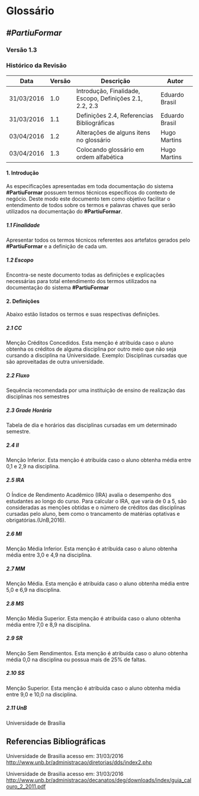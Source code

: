 # **Glossário**

##  ***#PartiuFormar***
   
### **Versão 1.3**

### Histórico da Revisão
Data|Versão|Descrição|Autor
-----|------|---------|-------
31/03/2016|1.0|Introdução, Finalidade, Escopo, Definições 2.1, 2.2, 2.3|Eduardo Brasil
31/03/2016|1.1|Definições 2.4, Referencias Bibliográficas |Eduardo Brasil
03/04/2016|1.2|Alterações de alguns itens no glossário|Hugo Martins
03/04/2016|1.3|Colocando glossário em ordem alfabética|Hugo Martins

#### 1. Introdução

As especificações apresentadas em toda documentação do sistema **#PartiuFormar** possuem termos técnicos específicos do contexto de negócio. Deste modo este documento tem como objetivo facilitar o entendimento de todos sobre os termos e palavras chaves que serão utilizados na documentação do **#PartiuFormar**.

##### 1.1 Finalidade
Apresentar todos os termos técnicos referentes aos artefatos gerados pelo **#PartiuFormar** e a definição de cada um.   

##### 1.2 Escopo

Encontra-se neste documento todas as definições e explicações necessárias para total entendimento dos termos utilizados na documentação do sistema **#PartiuFormar**

#### 2. Definições

Abaixo estão listados os termos e suas respectivas definições.

##### 2.1 CC

Menção Créditos Concedidos. Esta menção é atribuída caso o aluno obtenha os créditos de alguma disciplina por outro meio que não seja cursando a disciplina na Universidade. Exemplo: Disciplinas cursadas que são aproveitadas de outra universidade.


##### 2.2 Fluxo

Sequência recomendada por uma instituição de ensino de realização das disciplinas nos semestres

##### 2.3 Grade Horária

Tabela de dia e horários das disciplinas cursadas em um determinado semestre.

##### 2.4 II

Menção Inferior. Esta menção é atribuída caso o aluno obtenha média entre 0,1 e 2,9 na disciplina.

##### 2.5 IRA

O Índice de Rendimento Acadêmico (IRA) avalia o desempenho dos estudantes ao longo do curso. Para calcular o IRA, que varia de 0 a 5, são consideradas as menções obtidas e o número de créditos das disciplinas cursadas pelo aluno, bem como o trancamento de matérias optativas e obrigatórias.(UnB,2016).


##### 2.6 MI

Menção Média Inferior. Esta menção é atribuída caso o aluno obtenha média entre 3,0 e 4,9 na disciplina.

##### 2.7 MM

Menção Média. Esta menção é atribuída caso o aluno obtenha média entre 5,0 e 6,9 na disciplina.

##### 2.8 MS

Menção Média Superior. Esta menção é atribuída caso o aluno obtenha média entre 7,0 e 8,9 na disciplina.

##### 2.9 SR

Menção Sem Rendimentos. Esta menção é atribuída caso o aluno obtenha média 0,0 na disciplina ou possua mais de 25% de faltas.

##### 2.10 SS

Menção Superior. Esta menção é atribuída caso o aluno obtenha média entre 9,0 e 10,0 na disciplina.

##### 2.11 UnB

Universidade de Brasília

## Referencias Bibliográficas

Universidade de Brasilia acesso em: 31/03/2016 <http://www.unb.br/administracao/diretorias/dds/index2.php>

Universidade de Brasilia acesso em: 31/03/2016 <http://www.unb.br/administracao/decanatos/deg/downloads/index/guia_calouro_2_2011.pdf>